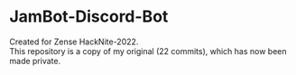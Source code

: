 # JamBot-Discord-Bot
Created for Zense HackNite-2022.  
This repository is a copy of my original (22 commits), which has now been made private.
